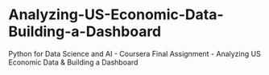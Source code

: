 # Analyzing-US-Economic-Data-Building-a-Dashboard
Python for Data Science and AI - Coursera Final Assignment - Analyzing US Economic Data &amp; Building a Dashboard
